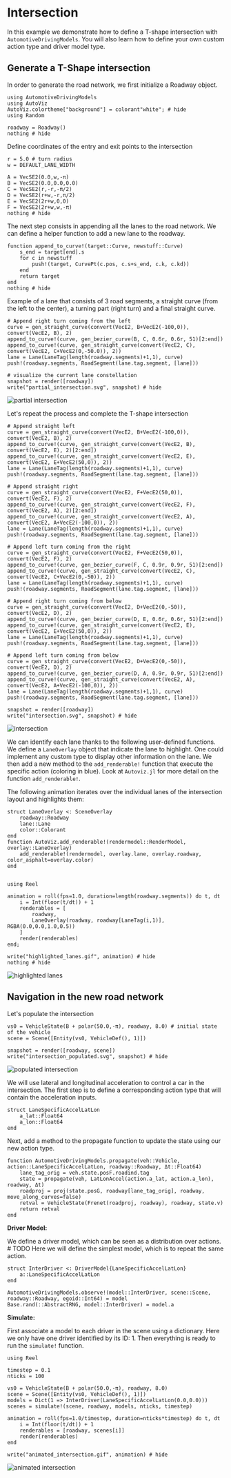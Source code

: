 # Intersection

In this example we demonstrate how to define a T-shape intersection with `AutomotiveDrivingModels`.
You will also learn how to define your own custom action type and driver model type.

## Generate a T-Shape intersection

In order to generate the road network, we first initialize a Roadway object.

```@example intersection
using AutomotiveDrivingModels
using AutoViz
AutoViz.colortheme["background"] = colorant"white"; # hide
using Random

roadway = Roadway()
nothing # hide
```

Define coordinates of the entry and exit points to the intersection

```@example intersection
r = 5.0 # turn radius
w = DEFAULT_LANE_WIDTH

A = VecSE2(0.0,w,-π)
B = VecSE2(0.0,0.0,0.0)
C = VecSE2(r,-r,-π/2)
D = VecSE2(r+w,-r,π/2)
E = VecSE2(2r+w,0,0)
F = VecSE2(2r+w,w,-π)
nothing # hide
```

The next step consists in appending all the lanes to the road network.
We can define a helper function to add a new lane to the roadway.


```@example intersection
function append_to_curve!(target::Curve, newstuff::Curve)
    s_end = target[end].s
    for c in newstuff
        push!(target, CurvePt(c.pos, c.s+s_end, c.k, c.kd))
    end
    return target
end
nothing # hide
```

Example of a lane that consists of 3 road segments, a straight curve
(from the left to the center), a turning part (right turn) and a final 
straight curve.

```@example intersection
# Append right turn coming from the left
curve = gen_straight_curve(convert(VecE2, B+VecE2(-100,0)), convert(VecE2, B), 2)
append_to_curve!(curve, gen_bezier_curve(B, C, 0.6r, 0.6r, 51)[2:end])
append_to_curve!(curve, gen_straight_curve(convert(VecE2, C), convert(VecE2, C+VecE2(0,-50.0)), 2))
lane = Lane(LaneTag(length(roadway.segments)+1,1), curve)
push!(roadway.segments, RoadSegment(lane.tag.segment, [lane]))

# visualize the current lane constellation
snapshot = render([roadway])
write("partial_intersection.svg", snapshot) # hide
```

![partial intersection](partial_intersection.svg)


Let's repeat the process and complete the T-shape intersection

```@example intersection
# Append straight left
curve = gen_straight_curve(convert(VecE2, B+VecE2(-100,0)), convert(VecE2, B), 2)
append_to_curve!(curve, gen_straight_curve(convert(VecE2, B), convert(VecE2, E), 2)[2:end])
append_to_curve!(curve, gen_straight_curve(convert(VecE2, E), convert(VecE2, E+VecE2(50,0)), 2))
lane = Lane(LaneTag(length(roadway.segments)+1,1), curve)
push!(roadway.segments, RoadSegment(lane.tag.segment, [lane]))

# Append straight right
curve = gen_straight_curve(convert(VecE2, F+VecE2(50,0)), convert(VecE2, F), 2)
append_to_curve!(curve, gen_straight_curve(convert(VecE2, F), convert(VecE2, A), 2)[2:end])
append_to_curve!(curve, gen_straight_curve(convert(VecE2, A), convert(VecE2, A+VecE2(-100,0)), 2))
lane = Lane(LaneTag(length(roadway.segments)+1,1), curve)
push!(roadway.segments, RoadSegment(lane.tag.segment, [lane]))

# Append left turn coming from the right
curve = gen_straight_curve(convert(VecE2, F+VecE2(50,0)), convert(VecE2, F), 2)
append_to_curve!(curve, gen_bezier_curve(F, C, 0.9r, 0.9r, 51)[2:end])
append_to_curve!(curve, gen_straight_curve(convert(VecE2, C), convert(VecE2, C+VecE2(0,-50)), 2))
lane = Lane(LaneTag(length(roadway.segments)+1,1), curve)
push!(roadway.segments, RoadSegment(lane.tag.segment, [lane]))

# Append right turn coming from below
curve = gen_straight_curve(convert(VecE2, D+VecE2(0,-50)), convert(VecE2, D), 2)
append_to_curve!(curve, gen_bezier_curve(D, E, 0.6r, 0.6r, 51)[2:end])
append_to_curve!(curve, gen_straight_curve(convert(VecE2, E), convert(VecE2, E+VecE2(50,0)), 2))
lane = Lane(LaneTag(length(roadway.segments)+1,1), curve)
push!(roadway.segments, RoadSegment(lane.tag.segment, [lane]))

# Append left turn coming from below
curve = gen_straight_curve(convert(VecE2, D+VecE2(0,-50)), convert(VecE2, D), 2)
append_to_curve!(curve, gen_bezier_curve(D, A, 0.9r, 0.9r, 51)[2:end])
append_to_curve!(curve, gen_straight_curve(convert(VecE2, A), convert(VecE2, A+VecE2(-100,0)), 2))
lane = Lane(LaneTag(length(roadway.segments)+1,1), curve)
push!(roadway.segments, RoadSegment(lane.tag.segment, [lane]))

snapshot = render([roadway])
write("intersection.svg", snapshot) # hide
```
![intersection](intersection.svg)


We can identify each lane thanks to the following user-defined functions.
We define a `LaneOverlay` object that indicate the lane to highlight.
One could implement any custom type to display other information on the lane.
We then add a new method to the `add_renderable!` function that execute the specific
action (coloring in blue). Look at `Autoviz.jl` for more detail on the function
`add_renderable!`.

The following animation iterates over the individual lanes of the intersection
layout and highlights them:

```@example intersection
struct LaneOverlay <: SceneOverlay
    roadway::Roadway
    lane::Lane
    color::Colorant
end
function AutoViz.add_renderable!(rendermodel::RenderModel, overlay::LaneOverlay)
    add_renderable!(rendermodel, overlay.lane, overlay.roadway, color_asphalt=overlay.color)
end


using Reel

animation = roll(fps=1.0, duration=length(roadway.segments)) do t, dt
    i = Int(floor(t/dt)) + 1
    renderables = [
        roadway,
        LaneOverlay(roadway, roadway[LaneTag(i,1)], RGBA(0.0,0.0,1.0,0.5))
    ]
    render(renderables)
end;

write("highlighted_lanes.gif", animation) # hide
nothing # hide
```
![highlighted lanes](highlighted_lanes.gif)


## Navigation in the new road network

Let's populate the intersection

```@example intersection
vs0 = VehicleState(B + polar(50.0,-π), roadway, 8.0) # initial state of the vehicle
scene = Scene([Entity(vs0, VehicleDef(), 1)])

snapshot = render([roadway, scene])
write("intersection_populated.svg", snapshot) # hide
```
![populated intersection](intersection_populated.svg)


We will use lateral and longitudinal acceleration to control a car in the intersection. The first step is to define a corresponding action type that will contain the acceleration inputs.

```@example intersection
struct LaneSpecificAccelLatLon
    a_lat::Float64
    a_lon::Float64
end
```

Next, add a method to the propagate function to update the state using our new action type. 

```@example intersection
function AutomotiveDrivingModels.propagate(veh::Vehicle, action::LaneSpecificAccelLatLon, roadway::Roadway, Δt::Float64)
    lane_tag_orig = veh.state.posF.roadind.tag
    state = propagate(veh, LatLonAccel(action.a_lat, action.a_lon), roadway, Δt)
    roadproj = proj(state.posG, roadway[lane_tag_orig], roadway, move_along_curves=false)
    retval = VehicleState(Frenet(roadproj, roadway), roadway, state.v)
    return retval
end
```

**Driver Model:**

We define a driver model,
which can be seen as a distribution over actions.  # TODO
Here we will define the simplest model, which is to repeat the same action.

```@example intersection
struct InterDriver <: DriverModel{LaneSpecificAccelLatLon}
    a::LaneSpecificAccelLatLon
end

AutomotiveDrivingModels.observe!(model::InterDriver, scene::Scene, roadway::Roadway, egoid::Int64) = model
Base.rand(::AbstractRNG, model::InterDriver) = model.a
```

**Simulate:**

First associate a model to each driver in the scene using a dictionary.
Here we only have one driver identified by its ID: 1.
Then everything is ready to run the `simulate!` function.


```@example intersection
using Reel

timestep = 0.1
nticks = 100

vs0 = VehicleState(B + polar(50.0,-π), roadway, 8.0)
scene = Scene([Entity(vs0, VehicleDef(), 1)])
models = Dict(1 => InterDriver(LaneSpecificAccelLatLon(0.0,0.0)))
scenes = simulate!(scene, roadway, models, nticks, timestep)

animation = roll(fps=1.0/timestep, duration=nticks*timestep) do t, dt
    i = Int(floor(t/dt)) + 1
    renderables = [roadway, scenes[i]]
    render(renderables)
end

write("animated_intersection.gif", animation) # hide
```
![animated intersection](animated_intersection.gif)
